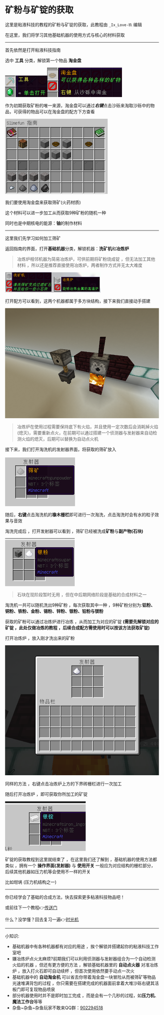 # **矿粉与矿锭的获取**

这里是粘液科技的教程的矿粉与矿锭的获取，此教程由 `_Ix_Love-玖` 编辑

在这里，我们将学习其他基础机器的使用方式与核心的材料获取

------

首先依然是打开粘液科技指南

选中 __工具__ 分类，解锁第一个物品 __淘金盘__

![sg-工具](image/sg-工具.png)![sg-淘金](image/sg-淘金.png)

作为初期获取矿粉的唯一来源，淘金盘可以通过***右键***点击沙砾来淘取沙砾中的物品，可获得的物品可以在淘金盘的配方下方查看

![淘金盘的合成配方 ，下方显示可以进行互动的方块与获取的物品](image/sg-淘金2.png)

我们要使用淘金盘来获取筛矿(火药材质)

这个材料可以进一步加工从而获取9种矿粉的随机一种

同时也是中期核电的能源：**铀**的制作材料

------

这里我们先学习如何加工筛矿

返回指南的界面，打开**基础机器**分类，解锁机器：**洗矿机**和**冶炼炉**

> 冶炼炉相邻机器为简易冶炼炉，可供前期将矿粉烧成锭 ，但无法加工其他材料 ，所以还是推荐直接使用冶炼炉，两者制作方式并无太大难度

![sg-冶炼](image/sg-冶炼.png)

打开配方可以看到，这两个机器都属于多方块结构，接下来我们直接动手搭建

![搭建完成丨左:洗矿机 右：冶炼炉](image/sg-冶炼2.png)

> 冶炼炉在使用过程需要保持底下有火焰，并且使用一定次数后会消耗掉火焰(熄灭)，需要重新点火，在前期可以通过搭建一个侦测器与发射器来自动检测火焰的熄灭，后期可以替换为自动点火机

接下来，我们打开淘洗机的发射器界面，将获取的筛矿放入

![sg-淘洗1](image/sg-淘洗1.png)

随后，**右键**点击淘洗机的**橡木栅栏**即可进行一次淘洗，点击淘洗时会有水的粒子效果与音效

淘洗完成后 ，打开发射器可以看到 ，筛矿已经被洗成**矿粉**与**副产物(石块)**

![sg-淘洗2](image/sg-淘洗2.png)

> 石块在现阶段暂时无用 ，但在中后期网络阶段是基础的合成材料之一

淘洗机一共可以随机洗出9种矿粉 ，每次获取其中一种 ，9种矿粉分别为:**铝粉、铜粉、铁粉、金粉、锡粉、锌粉、银粉、铅粉与镁粉**

获取的矿粉可以通过冶炼炉进行冶炼 ，从而加工为对应的矿锭 **(需要先解锁对应的矿锭 ，此处仅做冶炼的教程 ，后续合成配方需使用时可以按该方法获取矿锭)**

打开冶炼炉 ，放入刚才洗出来的矿粉

![sg-冶炼3](image/sg-冶炼3.png)

同样的方法 ，右键点击冶炼炉上方的下界砖栅栏进行一次加工

随后打开冶炼炉 ，即可获取你所加工的矿锭

![sg-冶炼4](image/sg-冶炼4.png)

矿锭的获取教程到这里就结束了 ，在这里我们还了解到 ，基础机器的使用方法都类似 ，拥有一个 **操作界面(发射器)** 与 **使用开关**
一般应为对应结构的栅栏部分，后续其他机器如压力机等会使用不一样的开关

比如坩埚 (压力机结构之一)

------

你已经学会了基础的合成方法，快去探索更多粘液科技物品吧！

或前往下一个教程👉[传送门](../slimefun/1.3.md)

什么？没学懂？回去复习一遍👉[时光机](../slimefun/1.1.md)

------

小知识:
* 基础机器中有各种机器都有对应的用途 ，挨个解锁并搭建起你的粘液科技工作室吧
* 嫌冶炼炉点火太麻烦?前期我们可以利用侦测器与发射器组合为一个自动检测火焰的机器 ，但还有更方便的方法 ，解锁基础机器里的 __自动点火器__ 对准冶炼炉 ，放入打火石即可自动续杯 ，但首次使用依然要手动点一次火
* 基础机器中的 __自动淘金机__ 可以省去你带着淘金盘一块冒险从而被筛矿等物品光速堆满背包的过程 ，你只需要在搭建完成的机器面前拿着大堆沙砾右键其活板门即可复现物品喷泉
* 部分机器使用时并不是即时加工完成 ，而是会有一个几秒的过程，如**压力机**、**魔法工作台**等等
* 杂鱼\~杂鱼\~杂鱼玩家不敢来QQ群：[902294518](https://qm.qq.com/q/rFwmLujMqc)
